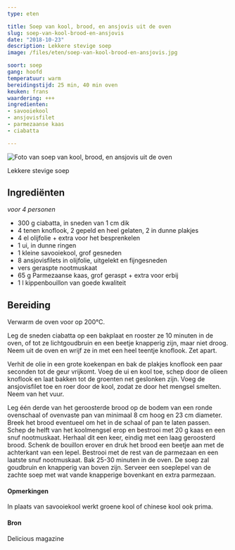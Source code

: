 ```yaml
---
type: eten

title: Soep van kool, brood, en ansjovis uit de oven
slug: soep-van-kool-brood-en-ansjovis
date: "2018-10-23"
description: Lekkere stevige soep
image: /files/eten/soep-van-kool-brood-en-ansjovis.jpg

soort: soep
gang: hoofd
temperatuur: warm
bereidingstijd: 25 min, 40 min oven
keuken: frans
waardering: +++
ingredienten:
- savooiekool
- ansjovisfilet
- parmezaanse kaas
- ciabatta

---
```


![Foto van soep van kool, brood, en ansjovis uit de oven](/files/eten/soep-van-kool-brood-en-ansjovis.jpg)

Lekkere stevige soep

## Ingrediënten

*voor 4 personen*

* 300 g ciabatta, in sneden van 1 cm dik
* 4 tenen knoflook, 2 gepeld en heel gelaten, 2 in dunne plakjes
* 4 el olijfolie + extra voor het besprenkelen
* 1 ui, in dunne ringen
* 1 kleine savooiekool, grof gesneden
* 8 ansjovisfilets in olijfolie, uitgelekt en fijngesneden
* vers geraspte nootmuskaat
* 65 g Parmezaanse kaas, grof geraspt + extra voor erbij
* 1 l kippenbouillon van goede kwaliteit

## Bereiding

Verwarm de oven voor op 200°C.

Leg de sneden ciabatta op een bakplaat en rooster ze 10 minuten in de oven, of tot ze lichtgoudbruin en een beetje knapperig zijn, maar niet droog. Neem uit de oven en wrijf ze in met een heel teentje knoflook. Zet apart.

Verhit de olie in een grote koekenpan en bak de plakjes knoflook een paar seconden tot de geur vrijkomt. Voeg de ui en kool toe, schep door de olieen knoflook en laat bakken tot de groenten net geslonken zijn. Voeg de ansjovisfilet toe en roer door de kool, zodat ze door het mengsel smelten. Neem van het vuur.

Leg één derde van het geroosterde brood op de bodem van een ronde ovenschaal of ovenvaste pan van minimaal 8 cm hoog en 23 cm diameter. Breek het brood eventueel om het in de schaal of pan te laten passen. Schep de helft van het koolmengsel erop en bestrooi met 20 g kaas en een snuf nootmuskaat. Herhaal dit een keer, eindig met een laag geroosterd brood. Schenk de bouillon erover en druk het brood een beetje aan met de achterkant van een lepel. Bestrooi met de rest van de parmezaan en een laatste snuf nootmuskaat. Bak 25-30 minuten in de oven. De soep zal goudbruin en knapperig van boven zijn. Serveer een soeplepel van de zachte soep met wat vande knapperige bovenkant en extra parmezaan.

#### Opmerkingen

In plaats van savooiekool werkt groene kool of chinese kool ook prima.

#### Bron

Delicious magazine
